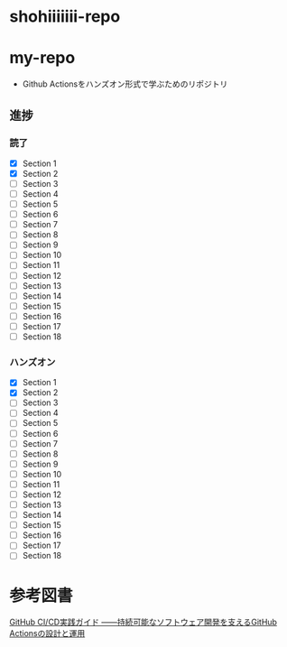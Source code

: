 # shohiiiiiii-repo

# my-repo
- Github Actionsをハンズオン形式で学ぶためのリポジトリ

## 進捗
### 読了
- [x] Section 1
- [x] Section 2
- [ ] Section 3
- [ ] Section 4
- [ ] Section 5
- [ ] Section 6
- [ ] Section 7
- [ ] Section 8
- [ ] Section 9
- [ ] Section 10
- [ ] Section 11
- [ ] Section 12
- [ ] Section 13
- [ ] Section 14
- [ ] Section 15
- [ ] Section 16
- [ ] Section 17
- [ ] Section 18

### ハンズオン
- [x] Section 1
- [x] Section 2
- [ ] Section 3
- [ ] Section 4
- [ ] Section 5
- [ ] Section 6
- [ ] Section 7
- [ ] Section 8
- [ ] Section 9
- [ ] Section 10
- [ ] Section 11
- [ ] Section 12
- [ ] Section 13
- [ ] Section 14
- [ ] Section 15
- [ ] Section 16
- [ ] Section 17
- [ ] Section 18

# 参考図書
[GitHub CI/CD実践ガイド ――持続可能なソフトウェア開発を支えるGitHub Actionsの設計と運用](https://gihyo.jp/book/2024/978-4-297-14173-8)
